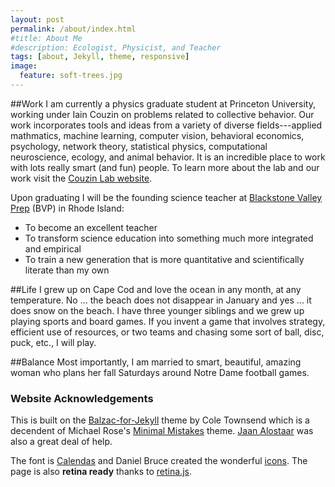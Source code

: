 ```yaml
---
layout: post
permalink: /about/index.html
#title: About Me
#description: Ecologist, Physicist, and Teacher
tags: [about, Jekyll, theme, responsive]
image:
  feature: soft-trees.jpg
---
```


##Work
I am currently a physics graduate student at Princeton University, working under Iain Couzin on problems related to collective behavior.  Our work incorporates tools and ideas from a variety of diverse fields---applied mathmatics, machine learning, computer vision, behavioral economics, psychology, network theory, statistical physics, computational neuroscience, ecology, and animal behavior.  It is an incredible place to work with lots really smart (and fun) people.  To learn more about the lab and our work visit the [Couzin Lab website](http://icouzin.princeton.edu).

Upon graduating I will be the founding science teacher at [Blackstone Valley Prep](http://www.bvprep.blogspot.com/) (BVP) in Rhode Island:

* To become an excellent teacher
* To transform science education into something much more integrated and empirical
* To train a new generation that is more quantitative and scientifically literate than my own 

##Life
I grew up on Cape Cod and love the ocean in any month, at any temperature.  No ... the beach does not disappear in January and yes ... it does snow on the beach.  I have three younger siblings and we grew up playing sports and board games.  If you invent a game that involves strategy, efficient use of resources, or two teams and chasing some sort of ball, disc, puck, etc., I will play.

##Balance
Most importantly, I am married to smart, beautiful, amazing woman who plans her fall Saturdays around Notre Dame football games.


### Website Acknowledgements
This is built on the [Balzac-for-Jekyll](https://github.com/ColeTownsend/Balzac-for-Jekyll) theme by Cole Townsend which is a decendent of Michael Rose's [Minimal Mistakes](http://mmistakes.github.io/minimal-mistakes/) theme.  [Jaan Alostaar](https://jaan.io/) was also a great deal of help.

The font is [Calendas](http://calendasplus.com/) and Daniel Bruce created the wonderful [icons](http://entypo.com). The page is also <b>retina ready</b> thanks to [retina.js](http://retinajs.com).